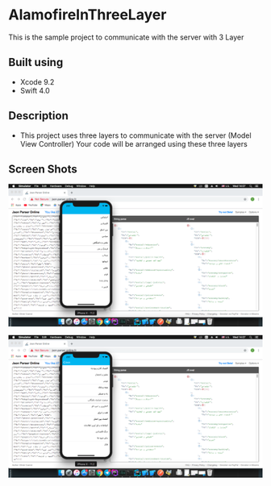 # AlamofireInThreeLayer

This is the sample project to  communicate with the server with 3 Layer

## Built using
 - Xcode 9.2
 - Swift 4.0
 
 ## Description
 - This project uses three layers to communicate with the server (Model View Controller) 
 Your code will be arranged using these three layers
 
## Screen Shots
![marty-mcfly](https://github.com/mahdifarshid/AlamofireInThreeLayer/blob/master/Screen%20Shot%202019-03-27%20at%2014.07.53.png)

![marty-mcfly](https://github.com/mahdifarshid/AlamofireInThreeLayer/blob/master/Screen%20Shot%202019-03-27%20at%2014.07.57.png)
